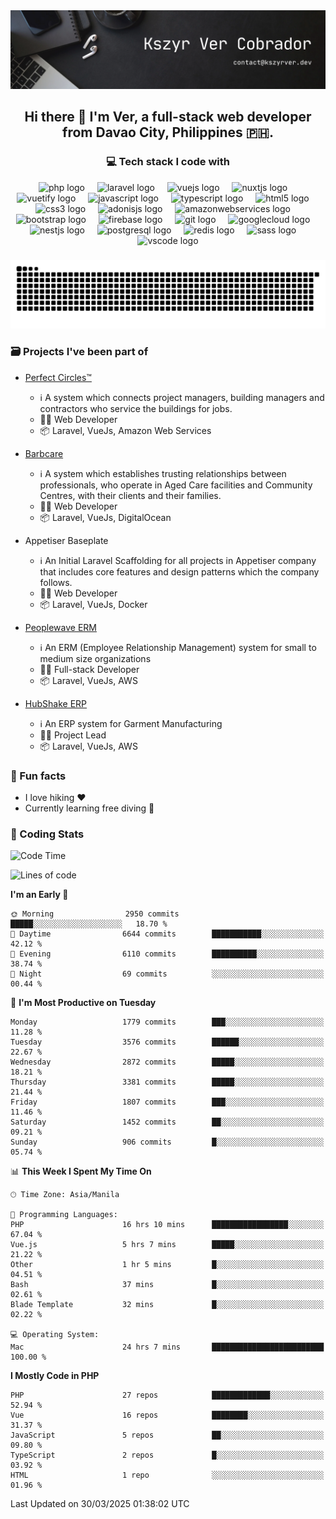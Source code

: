 <div style="max-width: 1200px">
<div align="center">
  <img width="1200px" src="https://raw.githubusercontent.com/kszyrvercobrador/kszyrvercobrador/91695345b3483484802bc7dd0a0a1b4297c8dcd2/images/banner.png"  />
</div>

###

<h2 align="center">Hi there 👋 I'm Ver, a full-stack web developer from Davao City, Philippines 🇵🇭.</h2>

###

<h3 align="center">💻 Tech stack I code with</h3>
  
</div>

<div align="center">
  <img src="https://cdn.jsdelivr.net/gh/devicons/devicon/icons/php/php-original.svg" height="30" alt="php logo"  />
  <img width="12" />
  <img src="https://cdn.jsdelivr.net/gh/devicons/devicon/icons/laravel/laravel-original.svg" height="30" alt="laravel logo"  />
  <img width="12" />
  <img src="https://cdn.jsdelivr.net/gh/devicons/devicon/icons/vuejs/vuejs-original.svg" height="30" alt="vuejs logo"  />
  <img width="12" />
  <img src="https://cdn.jsdelivr.net/gh/devicons/devicon/icons/nuxtjs/nuxtjs-original.svg" height="30" alt="nuxtjs logo"  />
  <img width="12" />
  <img src="https://cdn.jsdelivr.net/gh/devicons/devicon/icons/vuetify/vuetify-original.svg" height="30" alt="vuetify logo"  />
  <img width="12" />
  <img src="https://cdn.jsdelivr.net/gh/devicons/devicon/icons/javascript/javascript-original.svg" height="30" alt="javascript logo"  />
  <img width="12" />
  <img src="https://cdn.jsdelivr.net/gh/devicons/devicon/icons/typescript/typescript-original.svg" height="30" alt="typescript logo"  />
  <img width="12" />
  <img src="https://cdn.jsdelivr.net/gh/devicons/devicon/icons/html5/html5-original.svg" height="30" alt="html5 logo"  />
  <img width="12" />
  <img src="https://cdn.jsdelivr.net/gh/devicons/devicon/icons/css3/css3-original.svg" height="30" alt="css3 logo"  />
  <img width="12" />
  <img src="https://cdn.jsdelivr.net/gh/devicons/devicon/icons/adonisjs/adonisjs-original.svg" height="30" alt="adonisjs logo"  />
  <img width="12" />
  <img src="https://cdn.jsdelivr.net/gh/devicons/devicon/icons/amazonwebservices/amazonwebservices-line-wordmark.svg" height="30" alt="amazonwebservices logo"  />
  <img width="12" />
  <img src="https://cdn.jsdelivr.net/gh/devicons/devicon/icons/bootstrap/bootstrap-original.svg" height="30" alt="bootstrap logo"  />
  <img width="12" />
  <img src="https://cdn.jsdelivr.net/gh/devicons/devicon/icons/firebase/firebase-plain.svg" height="30" alt="firebase logo"  />
  <img width="12" />
  <img src="https://cdn.jsdelivr.net/gh/devicons/devicon/icons/git/git-original.svg" height="30" alt="git logo"  />
  <img width="12" />
  <img src="https://cdn.jsdelivr.net/gh/devicons/devicon/icons/googlecloud/googlecloud-original.svg" height="30" alt="googlecloud logo"  />
  <img width="12" />
  <img src="https://cdn.jsdelivr.net/gh/devicons/devicon/icons/nestjs/nestjs-original.svg" height="30" alt="nestjs logo"  />
  <img width="12" />
  <img src="https://cdn.jsdelivr.net/gh/devicons/devicon/icons/postgresql/postgresql-original.svg" height="30" alt="postgresql logo"  />
  <img width="12" />
  <img src="https://cdn.jsdelivr.net/gh/devicons/devicon/icons/redis/redis-original.svg" height="30" alt="redis logo"  />
  <img width="12" />
  <img src="https://cdn.jsdelivr.net/gh/devicons/devicon/icons/sass/sass-original.svg" height="30" alt="sass logo"  />
  <img width="12" />
  <img src="https://cdn.jsdelivr.net/gh/devicons/devicon/icons/vscode/vscode-original.svg" height="30" alt="vscode logo"  />
</div>

###

<div align="center">
  <picture>
    <source media="(prefers-color-scheme: dark)" srcset="https://raw.githubusercontent.com/kszyrvercobrador/kszyrvercobrador/output/github-snake-dark.svg" />
    <source media="(prefers-color-scheme: light)" srcset="https://raw.githubusercontent.com/kszyrvercobrador/kszyrvercobrador/output/github-snake.svg" />
    <img alt="github-snake" src="https://raw.githubusercontent.com/kszyrvercobrador/kszyrvercobrador/output/github-snake.svg" />
  </picture>
</div>

###

### 🗃 Projects I've been part of

- <a href="https://perfectcircles.com.au/" target="_blank">Perfect Circles™</a>

  - ℹ️ A system which connects project managers, building managers and contractors who service the buildings for jobs.
  - 👨‍💻 Web Developer
  - 📦 Laravel, VueJs, Amazon Web Services

- <a href="https://appetiser.com.au/portfolio/barbcare" target="_blank">Barbcare</a>

  - ℹ️ A system which establishes trusting relationships between professionals, who operate in Aged Care facilities and Community Centres, with their clients and their families.
  - 👨‍💻 Web Developer
  - 📦 Laravel, VueJs, DigitalOcean

- Appetiser Baseplate

  - ℹ️ An Initial Laravel Scaffolding for all projects in Appetiser company that includes core features and design patterns which the company follows.
  - 👨‍💻 Web Developer
  - 📦 Laravel, VueJs, Docker

- <a href="https://peoplewave.co" target="_blank">Peoplewave ERM</a>

  - ℹ️ An ERM (Employee Relationship Management) system for small to medium size organizations
  - 👨‍💻 Full-stack Developer
  - 📦 Laravel, VueJs, AWS

- <a href="https://www.posbang.com/garment-erp" target="_blank">HubShake ERP</a>

  - ℹ️ An ERP system for Garment Manufacturing
  - 👨‍💻 Project Lead
  - 📦 Laravel, VueJs, AWS

### 🌴 Fun facts

- I love hiking ❤️
- Currently learning free diving 🥽

### 🌟 Coding Stats

<!-- WakaTime Stats -->

<!--START_SECTION:waka-->
![Code Time](http://img.shields.io/badge/Code%20Time-138%20hrs%2032%20mins-blue)

![Lines of code](https://img.shields.io/badge/From%20Hello%20World%20I%27ve%20Written-17.7%20million%20lines%20of%20code-blue)

**I'm an Early 🐤** 

```text
🌞 Morning                2950 commits        █████░░░░░░░░░░░░░░░░░░░░   18.70 % 
🌆 Daytime                6644 commits        ███████████░░░░░░░░░░░░░░   42.12 % 
🌃 Evening                6110 commits        ██████████░░░░░░░░░░░░░░░   38.74 % 
🌙 Night                  69 commits          ░░░░░░░░░░░░░░░░░░░░░░░░░   00.44 % 
```
📅 **I'm Most Productive on Tuesday** 

```text
Monday                   1779 commits        ███░░░░░░░░░░░░░░░░░░░░░░   11.28 % 
Tuesday                  3576 commits        ██████░░░░░░░░░░░░░░░░░░░   22.67 % 
Wednesday                2872 commits        █████░░░░░░░░░░░░░░░░░░░░   18.21 % 
Thursday                 3381 commits        █████░░░░░░░░░░░░░░░░░░░░   21.44 % 
Friday                   1807 commits        ███░░░░░░░░░░░░░░░░░░░░░░   11.46 % 
Saturday                 1452 commits        ██░░░░░░░░░░░░░░░░░░░░░░░   09.21 % 
Sunday                   906 commits         █░░░░░░░░░░░░░░░░░░░░░░░░   05.74 % 
```


📊 **This Week I Spent My Time On** 

```text
🕑︎ Time Zone: Asia/Manila

💬 Programming Languages: 
PHP                      16 hrs 10 mins      █████████████████░░░░░░░░   67.04 % 
Vue.js                   5 hrs 7 mins        █████░░░░░░░░░░░░░░░░░░░░   21.22 % 
Other                    1 hr 5 mins         █░░░░░░░░░░░░░░░░░░░░░░░░   04.51 % 
Bash                     37 mins             █░░░░░░░░░░░░░░░░░░░░░░░░   02.61 % 
Blade Template           32 mins             █░░░░░░░░░░░░░░░░░░░░░░░░   02.22 % 

💻 Operating System: 
Mac                      24 hrs 7 mins       █████████████████████████   100.00 % 
```

**I Mostly Code in PHP** 

```text
PHP                      27 repos            █████████████░░░░░░░░░░░░   52.94 % 
Vue                      16 repos            ████████░░░░░░░░░░░░░░░░░   31.37 % 
JavaScript               5 repos             ██░░░░░░░░░░░░░░░░░░░░░░░   09.80 % 
TypeScript               2 repos             █░░░░░░░░░░░░░░░░░░░░░░░░   03.92 % 
HTML                     1 repo              ░░░░░░░░░░░░░░░░░░░░░░░░░   01.96 % 
```




 Last Updated on 30/03/2025 01:38:02 UTC
<!--END_SECTION:waka-->

</div>
